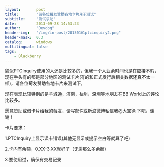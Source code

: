 ```yaml
---
layout:       post
title:        "请各位莓友赞助各地卡片用于测试"
subtitle:     "测试求助"
date:         2013-09-28 14:53:23
author:       "Devdog"
header-img:   "/img/in-post/20130101ptcinquiry2.png"
header-mask:  0.3
catalog:      windows
multilingual: false
tags:
    - Blackberry
---
```



貌似PTCInquiry使用的人还是比较多的，但我一个人业余时间也是在应接不暇，现在手头有的都是部分地区的测试卡片(有的和正式发行后相关数据还真不太一样)，请各位莓友赞助各地卡片来测试下。

现在表现比较特别的是羊城通，济南，杭州，深圳等地朋友在BB World上的评论比较多。

愿意赞助或借卡片给我的莓友，请写邮件或新浪微博私信我@大宝徐 下吧，谢谢！

卡片要求：

1.PTCInquiry上显示读卡错误(其他无显示或提示空白等就算了吧)

2.卡内有余额，0.XX-3.XX就好了（无需那么多余额）

3.要使用过，确保有交易记录


